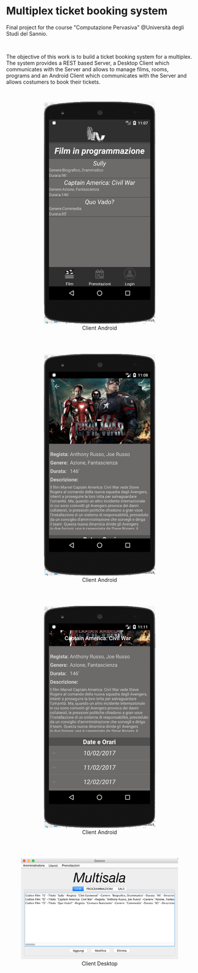 # Multiplex ticket booking system

Final project for the course "Computazione Pervasiva" @Università degli Studi del Sannio.

<br>

The objective of this work is to build a ticket booking system for a multiplex. The system provides a REST based Server, a Desktop Client which communicates with the Server and allows to manage films, rooms, programs and an Android Client which communicates with the Server and allows costumers to book their tickets.

<br>

<figure>
  <center>
    <img src='imgs/client_android_1.png' width=300/>
    <figcaption>Client Android</figcaption>
  </center>
</figure>

<br><br>

<figure>
  <center>
    <img src='imgs/client_android_2.png' width=300/>
    <figcaption>Client Android</figcaption>
  </center>
</figure>

<br><br>

<figure>
  <center>
    <img src='imgs/client_andorid_3.png' width=300/>
    <figcaption>Client Android</figcaption>
  </center>
</figure>

<br><br>

<figure>
  <center>
    <img src='imgs/client_desktop.png' width=600/>
    <figcaption>Client Desktop</figcaption>
  </center>
</figure>

